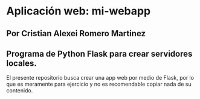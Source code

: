 # Aplicación web: mi-webapp
## Por Cristian Alexei Romero Martinez
## Programa de Python Flask para crear servidores locales.
El presente repositorio busca crear una app web por medio de Flask, por lo que es meramente para ejercicio y no es recomendable copiar nada de su contenido.
